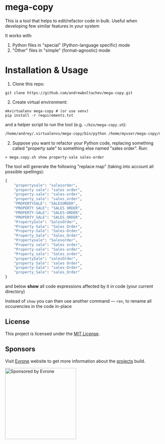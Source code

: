 # mega-copy

This is a tool that helps to edit/refactor code in bulk. Useful when developing few similar features in your system

It works with:

1. Python files in "special" (Python-language specific) mode
2. "Other" files in "simple" (format-agnostic) mode

# Installation & Usage

1. Clone this repo:

```
git clone https://github.com/andrewboltachev/mega-copy.git
```

2. Create virtual environment:

```
mkvirtualenv mega-copy # (or use venv)
pip install -r requirements.txt
```

and a helper script to run the tool (e.g. `~/bin/mega-copy.sh`):

```bash
/home/andrey/.virtualenvs/mega-copy/bin/python /home/myuser/mega-copy/mega-copy.py $@
```

2. Suppose you want to refactor your Python code, replacing something called "property sale" to something else named "sales order". Run:

```
> mega.copy.sh show property-sale sales-order
```

The tool will generate the following "replace map" (taking into account all possible spellings):

```python
{
    "propertysale": "salesorder",
    "property sale": "sales order",
    "property-sale": "sales-order",
    "property_sale": "sales_order",
    "PROPERTYSALE": "SALESORDER",
    "PROPERTY SALE": "SALES ORDER",
    "PROPERTY-SALE": "SALES-ORDER",
    "PROPERTY_SALE": "SALES_ORDER",
    "PropertySale": "SalesOrder",
    "Property Sale": "Sales Order",
    "Property-Sale": "Sales-Order",
    "Property_Sale": "Sales_Order",
    "Propertysale": "Salesorder",
    "Property sale": "Sales order",
    "Property-sale": "Sales-order",
    "Property_sale": "Sales_order",
    "propertySale": "salesOrder",
    "property Sale": "sales Order",
    "property-Sale": "sales-Order",
    "property_Sale": "sales_Order"
}
```

and below **show** all code expressions affected by it in code (your current directory)

Instead of `show` you can then use another command — `ren`, to rename all occurencies in the code in-place

## License

This project is licensed under the [MIT License](LICENSE).

## Sponsors

Visit [Evrone](https://evrone.com/) website to get more information about the [projects](https://evrone.com/cases) build.

<a href="https://evrone.com/?utm_source=postcss-px-to-viewport">
  <img src="https://user-images.githubusercontent.com/417688/34437029-dbfe4ee6-ecab-11e7-9d80-2b274b4149b3.png"
       alt="Sponsored by Evrone" width="231" />
</a>
